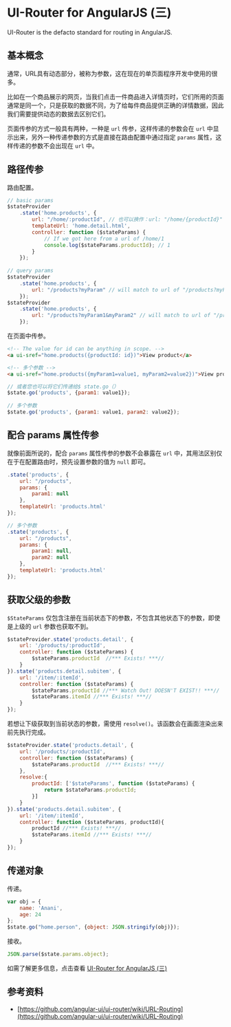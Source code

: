 # UI-Router for AngularJS (三)
UI-Router is the defacto standard for routing in AngularJS.

## 基本概念
通常，URL具有动态部分，被称为参数，这在现在的单页面程序开发中使用的很多。

比如在一个商品展示的网页，当我们点击一件商品进入详情页时，它们所用的页面通常是同一个，只是获取的数据不同，为了给每件商品提供正确的详情数据，因此我们需要提供动态的数据去区别它们。

页面传参的方式一般具有两种，一种是 `url` 传参，这样传递的参数会在 `url` 中显示出来，另外一种传递参数的方式是直接在路由配置中通过指定 `params` 属性，这样传递的参数不会出现在 `url` 中。

## 路径传参
路由配置。

```javascript
// basic params 
$stateProvider
    .state('home.products', {
        url: "/home/:productId", // 也可以换作：url: "/home/{productId}"
        templateUrl: 'home.detail.html',
        controller: function ($stateParams) {
            // If we got here from a url of /home/1
            console.log($stateParams.productId); // 1
        }
    });
 
// query params
$stateProvider
    .state('home.products', {
        url: "/products?myParam" // will match to url of "/products?myParam=value"
    });
$stateProvider
    .state('home.products', {
        url: "/products?myParam1&myParam2" // will match to url of "/products?myParam1=value1&myParam2=value2"
    });
```

在页面中传参。

```html
<!-- The value for id can be anything in scope. -->
<a ui-sref="home.products({productId: id})">View product</a>

<!-- 多个参数 -->
<a ui-sref="home.products({myParam1=value1, myParam2=value2})">View product</a>
```

```javascript
// 或者您也可以将它们传递给$ state.go（）
$state.go('products', {param1: value1});
 
// 多个参数
$state.go('products', {param1: value1, param2: value2});
```

## 配合 params 属性传参
就像前面所说的，配合 `params` 属性传参的参数不会暴露在 `url` 中，其用法区别仅在于在配置路由时，预先设置参数的值为 `null` 即可。

```javascript
.state('products', { 
    url: "/products",
    params: {
        param1: null
    },
    templateUrl: 'products.html'
});

// 多个参数
.state('products', {
    url: "/products",
    params: {
        param1: null,
        param2: null
    },
    templateUrl: 'products.html'
});
```

## 获取父级的参数
`$StateParams` 仅包含注册在当前状态下的参数，不包含其他状态下的参数，即使是上级的 `url` 参数也获取不到。

```javascript
$stateProvider.state('products.detail', { 
    url: '/products/:productId',
    controller: function ($stateParams) {
        $stateParams.productId  //*** Exists! ***//
    }
}).state('products.detail.subitem', {
    url: '/item/:itemId', 
    controller: function ($stateParams) {
        $stateParams.productId //*** Watch Out! DOESN'T EXIST!! ***//
        $stateParams.itemId //*** Exists! ***//  
    }
});
```

若想让下级获取到当前状态的参数，需使用 `resolve()`。该函数会在画面渲染出来前先执行完成。

```javascript
$stateProvider.state('products.detail', {
    url: '/products/:productId',
    controller: function ($stateParams) {
        $stateParams.productId  //*** Exists! ***//
    },
    resolve:{
        productId: ['$stateParams', function ($stateParams) {
            return $stateParams.productId;
        }]
    }
}).state('products.detail.subitem', {
    url: '/item/:itemId', 
    controller: function ($stateParams, productId){
        productId //*** Exists! ***//
        $stateParams.itemId //*** Exists! ***//  
    }
});
```

## 传递对象
传递。

```javascript
var obj = {
    name: 'Anani',
    age: 24
};
$state.go("home.person", {object: JSON.stringify(obj)});
```

接收。

```javascript
JSON.parse($state.params.object);
```

<p class="text-right">
    如需了解更多信息，点击查看 <a href="./angular-ui-router-3.html">UI-Router for AngularJS (三)</a>
</p>

## 参考资料
 * [https://github.com/angular-ui/ui-router/wiki/URL-Routing](https://github.com/angular-ui/ui-router/wiki/URL-Routing)